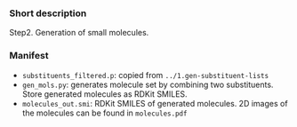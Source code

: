 
### Short description
Step2. Generation of small molecules.

### Manifest
- `substituents_filtered.p`: copied from `../1.gen-substituent-lists`
- `gen_mols.py`: generates molecule set by combining two substituents. Store generated molecules as RDKit SMILES. 
- `molecules_out.smi`: RDKit SMILES of generated molecules. 2D images of the molecules can be found in `molecules.pdf`
